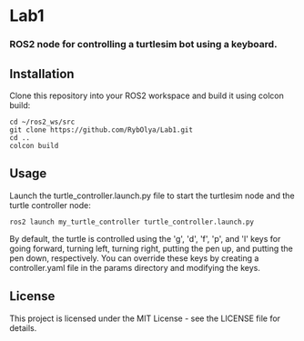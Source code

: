 # Lab1
### ROS2 node for controlling a turtlesim bot using a keyboard.

## Installation
Clone this repository into your ROS2 workspace and build it using colcon build:
```
cd ~/ros2_ws/src
git clone https://github.com/RybOlya/Lab1.git
cd ..
colcon build
```
## Usage
Launch the turtle_controller.launch.py file to start the turtlesim node and the turtle controller node:
```
ros2 launch my_turtle_controller turtle_controller.launch.py

```
By default, the turtle is controlled using the 'g', 'd', 'f', 'p', and 'l' keys for going forward, turning left, turning right, putting the pen up, and putting the pen down, respectively. You can override these keys by creating a controller.yaml file in the params directory and modifying the keys.
## License
This project is licensed under the MIT License - see the LICENSE file for details.